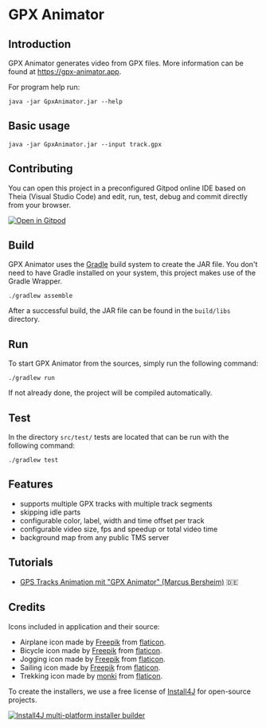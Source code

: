 GPX Animator
============

Introduction
------------

GPX Animator generates video from GPX files.
More information can be found at https://gpx-animator.app.

For program help run:

```
java -jar GpxAnimator.jar --help
```

Basic usage
-----------

```
java -jar GpxAnimator.jar --input track.gpx
```

Contributing
-----------

You can open this project in a preconfigured Gitpod online IDE based on Theia (Visual Studio Code) and edit, run, test, debug and commit directly from your browser.

[![Open in Gitpod](https://gitpod.io/button/open-in-gitpod.svg)](https://gitpod.io/#https://github.com/zdila/gpx-animator)

Build
-----------

GPX Animator uses the [Gradle](https://gradle.org/) build system to create the JAR file. You don't need to have Gradle installed on your system, this project makes use of the Gradle Wrapper.

```
./gradlew assemble
```

After a successful build, the JAR file can be found in the `build/libs` directory.

Run
-----------

To start GPX Animator from the sources, simply run the following command:

```
./gradlew run
```

If not already done, the project will be compiled automatically.

Test
-----------

In the directory `src/test/` tests are located that can be run with the following command:

```
./gradlew test
```

Features
--------
* supports multiple GPX tracks with multiple track segments
* skipping idle parts
* configurable color, label, width and time offset per track
* configurable video size, fps and speedup or total video time
* background map from any public TMS server

Tutorials
--------
- [GPS Tracks Animation mit "GPX Animator" (Marcus Bersheim)](https://www.youtube.com/watch?v=AtcBVrbB6bg) :de:


Credits
--------
Icons included in application and their source:

* Airplane icon made by [Freepik](https://www.flaticon.com/authors/freepik) from [flaticon](https://www.flaticon.com/).
* Bicycle icon made by [Freepik](https://www.flaticon.com/authors/freepik) from [flaticon](https://www.flaticon.com/).
* Jogging icon made by [Freepik](https://www.flaticon.com/authors/freepik) from [flaticon](https://www.flaticon.com/).
* Sailing icon made by [Freepik](https://www.flaticon.com/authors/freepik) from [flaticon](https://www.flaticon.com/).
* Trekking icon made by [monki](https://www.flaticon.com/authors/monkik) from [flaticon](https://www.flaticon.com/).

To create the installers, we use a free license of [Install4J](https://www.ej-technologies.com/products/install4j/overview.html) for open-source projects.

[![Install4J multi-platform installer builder](https://www.ej-technologies.com/images/product_banners/install4j_large.png)](https://www.ej-technologies.com/products/install4j/overview.html)
